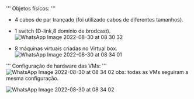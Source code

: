 ''' Objetos físicos: '''
- 4 cabos de par trançado (foi utilizado cabos de diferentes tamanhos).
- 1 switch (D-link,8 domínio de brodcast).
![WhatsApp Image 2022-08-30 at 08 30 32](https://user-images.githubusercontent.com/97605797/187428137-61426493-56fb-47d0-b31c-d76afa9068c0.jpeg)

- 8 máquinas virtuais criadas no Virtual box.
![WhatsApp Image 2022-08-30 at 08 34 01](https://user-images.githubusercontent.com/97605797/187428837-0ba1dd11-fd44-4793-9e18-15339e26f21f.jpeg)

''' Configuração de hardware das VMs: '''
![WhatsApp Image 2022-08-30 at 08 34 02](https://user-images.githubusercontent.com/97605797/187429519-7deeceb9-99f2-4e99-89f1-4ec0a7bd475c.jpeg)
obs: todas as VMs seguiram a mesma configuração.

![WhatsApp Image 2022-08-30 at 08 34 02](blob:https://web.whatsapp.com/1e0bbee7-19d0-40f2-898b-bf7a00de19cd.jpeg)